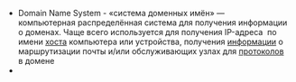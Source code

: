 - Domain Name System - «система доменных имён» — компьютерная распределённая система для получения информации о доменах. Чаще всего используется для получения IP-адреса  по имени [хоста]([[Хостинг]]) компьютера или устройства, получения [информации]([[Інформація]]) о маршрутизации почты и/или обслуживающих узлах для [протоколов]([[Протокол]]) в домене
-